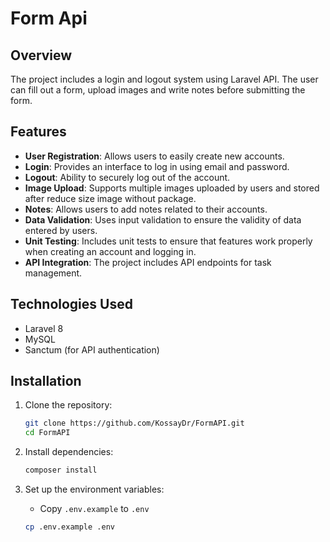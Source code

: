 # Form Api

## Overview
The project includes a login and logout system using Laravel API.
The user can fill out a form, upload images and write notes before submitting the form.


## Features

- **User Registration**: Allows users to easily create new accounts.
- **Login**: Provides an interface to log in using email and password.
- **Logout**: Ability to securely log out of the account.
- **Image Upload**: Supports multiple images uploaded by users and stored after reduce size image without package.
- **Notes**: Allows users to add notes related to their accounts.
- **Data Validation**: Uses input validation to ensure the validity of data entered by users.
- **Unit Testing**: Includes unit tests to ensure that features work properly when creating an account and logging in.
- **API Integration**: The project includes API endpoints for task management.

## Technologies Used
- Laravel 8
- MySQL
- Sanctum (for API authentication)


## Installation
1. Clone the repository:
    ```bash
    git clone https://github.com/KossayDr/FormAPI.git
    cd FormAPI

    ```

2. Install dependencies:
    ```bash
    composer install
    ```

3. Set up the environment variables:
    - Copy `.env.example` to `.env`
    ```bash
    cp .env.example .env
    ```



